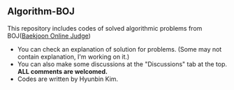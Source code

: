 ## Algorithm-BOJ

This repository includes codes of solved algorithmic problems from BOJ([Baekjoon Online Judge](acmicpc.net))

- You can check an explanation of solution for problems. (Some may not contain explanation, I'm working on it.)
- You can also make some discussions at the "Discussions" tab at the top. **ALL comments are welcomed.**
- Codes are written by Hyunbin Kim.

